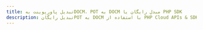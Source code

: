 ---title: تبدیل پاورپوینت بهDOCM، POT به DOCM مبدل رایگان یا PHP SDKdescription: تبدیل رایگانPOT به DOCM با استفاده از PHP Cloud APIs & SDK. همچنین اسناد Microsoft PowerPoint را در Cloud ایجاد، ویرایش و رندر کنید.---